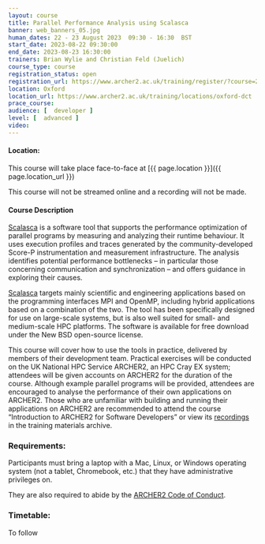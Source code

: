 ```yaml
---
layout: course
title: Parallel Performance Analysis using Scalasca
banner: web_banners_05.jpg 
human_dates: 22 - 23 August 2023  09:30 - 16:30  BST
start_date: 2023-08-22 09:30:00
end_date: 2023-08-23 16:30:00
trainers: Brian Wylie and Christian Feld (Juelich)
course_type: course
registration_status: open
registration_url: https://www.archer2.ac.uk/training/register/?course=230822-scalasca
location: Oxford
location_url: https://www.archer2.ac.uk/training/locations/oxford-dct
prace_course: 
audience: [  developer ]
level: [  advanced ]
video: 
---
```


#### Location:

This course will take place face-to-face at  [{{ page.location }}]({{ page.location_url }})

This course will not be streamed online and a recording will not be made.

#### Course Description

[Scalasca](https://www.scalasca.org/) is a software tool that supports the performance optimization of parallel programs by measuring and analyzing their runtime behaviour. It uses execution profiles and traces generated by the community-developed Score-P instrumentation and measurement infrastructure. The analysis identifies potential performance bottlenecks – in particular those concerning communication and synchronization – and offers guidance in exploring their causes.

[Scalasca](https://www.scalasca.org/) targets mainly scientific and engineering applications based on the programming interfaces MPI and OpenMP, including hybrid applications based on a combination of the two. The tool has been specifically designed for use on large-scale systems, but is also well suited for small- and medium-scale HPC platforms. The software is available for free download under the New BSD open-source license.

This course will cover how to use the tools in practice, delivered by members of their development team. Practical exercises will be conducted on the UK National HPC Service ARCHER2, an HPC Cray EX system; attendees will be given accounts on ARCHER2 for the duration of the course. Although example parallel programs will be provided, attendees are encouraged to analyse the performance of their own applications on ARCHER2. Those who are unfamiliar with building and running their applications on ARCHER2 are recommended to attend the course “Introduction to ARCHER2 for Software Developers” or view its [recordings](https://www.archer2.ac.uk/training/courses/221202-software-developers/#videos) in the training materials archive.


### Requirements:

Participants must bring a laptop with a Mac, Linux, or Windows operating system (not a tablet, Chromebook, etc.) that they have administrative privileges on.

They are also required to abide by the [ARCHER2  Code of Conduct](../../../about/policies/code-of-conduct.html). 


### Timetable:

To follow

<!--

#### Tuesday 22nd August

                                                                                                                                                                                                          

#### Wednesday 23rd August

-->


<section id="service">

<!-- 

<h2><a name="materials">Course materials</a></h2>


    <div class="row ">	

 		
      <div class="col-xs-6 col-sm-4">
        <a class="ar2_linkbox ar2_linkbox-green" 
          href="Intro.pdf">
          <strong>Introduction to parallel performance engineering</strong>         
        </a>
      </div>

      <div class="col-xs-6 col-sm-4">
        <a class="ar2_linkbox ar2_linkbox-green" 
          href="Score-P_basic.pdf">
          <strong>Instrumentation & measurement with Score-P</strong>         
        </a>
      </div>

      <div class="col-xs-6 col-sm-4">
        <a class="ar2_linkbox ar2_linkbox-green" 
          href="Cube.pdf">
          <strong>Execution profile examination with CUBEs</strong>         
        </a>
      </div>

      <div class="col-xs-6 col-sm-4">
        <a class="ar2_linkbox ar2_linkbox-green" 
          href="Score-P_filtering.pdf">
          <strong>Analysis refinement via scoring and measurement filtering</strong>         
        </a>
      </div>

      <div class="col-xs-6 col-sm-4">
        <a class="ar2_linkbox ar2_linkbox-green" 
          href="Scalasca.pdf">
          <strong>Automated trace collection & analysis with Scalasca</strong>         
        </a>
      </div>

      <div class="col-xs-6 col-sm-4">
        <a class="ar2_linkbox ar2_linkbox-green" 
          href="Score-P_special.pdf">
          <strong>Score-P specialised measurements & analyses</strong>         
        </a>
      </div>



      <div class="col-xs-6 col-sm-4">
        <a class="ar2_linkbox ar2_linkbox-teal" 
          href="">
          <strong>Course material and code</strong><br>
			Available to download from <br>
			ARCHER2 /work/y23/shared/tutorial/         
        </a>
      </div>


 
      <div class="col-xs-6 col-sm-4">
        <a class="ar2_linkbox ar2_linkbox-teal" 
          href="https://pad.archer2.ac.uk/p/220509-scalasca">
          <strong>Course Chat</strong>       
        </a>
      </div>
		

 	</div>
 -->		
		
					

<!--
 		
<h2><a name="videos">Videos</a></h2>

<h3>Day 1 Session 1</h3>

<div>
	<iframe title="Video" width="560" height="315" src="https://www.youtube.com/embed/0E4bCrdOWxc" frameborder="0" allow="accelerometer; autoplay; encrypted-media; gyroscope; picture-in-picture" allowfullscreen></iframe>
</div>


-->






<!--

<h2><a name="feedback">Feedback</a></h2>



    <div class="row ">	

      <div class="col-xs-6 col-sm-4">
        <a class="ar2_linkbox ar2_linkbox-teal" 

           href="../../feedback/?course=230822-scalasca" 

		>
          <strong>Feedback</strong><br/>
          Please let us know what was great about this course and anything we can improve
        </a>
      </div>
    </div>
		
		
-->
 
</section>


